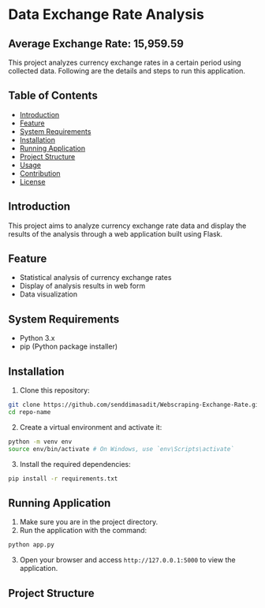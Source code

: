 # Data Exchange Rate Analysis

## Average Exchange Rate: 15,959.59

This project analyzes currency exchange rates in a certain period using collected data. Following are the details and steps to run this application.

## Table of Contents
- [Introduction](#introduction)
- [Feature](#feature)
- [System Requirements](#system-requirements)
- [Installation](#installation)
- [Running Application](#running-app)
- [Project Structure](#project-structure)
- [Usage](#usage)
- [Contribution](#contribution)
- [License](#license)

## Introduction
This project aims to analyze currency exchange rate data and display the results of the analysis through a web application built using Flask.

## Feature
- Statistical analysis of currency exchange rates
- Display of analysis results in web form
- Data visualization

## System Requirements
- Python 3.x
- pip (Python package installer)

## Installation
1. Clone this repository:
 ```bash
 git clone https://github.com/senddimasadit/Webscraping-Exchange-Rate.git
 cd repo-name
 ```

2. Create a virtual environment and activate it:
 ```bash
 python -m venv env
 source env/bin/activate # On Windows, use `env\Scripts\activate`
 ```

3. Install the required dependencies:
 ```bash
 pip install -r requirements.txt
 ```

## Running Application
1. Make sure you are in the project directory.
2. Run the application with the command:
 ```bash
 python app.py
 ```
3. Open your browser and access `http://127.0.0.1:5000` to view the application.

## Project Structure